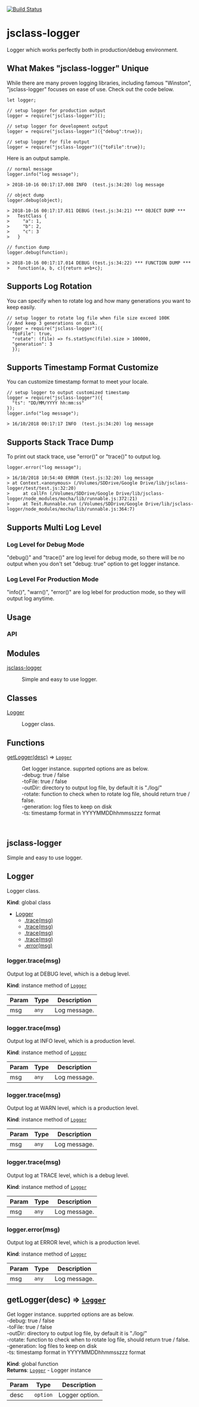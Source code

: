 [![Build Status](https://travis-ci.org/kojiy7214/jsclass-logger.svg?branch=master)](https://travis-ci.org/kojiy7214/jsclass-logger)

# jsclass-logger
Logger which works perfectly both in production/debug environment.

## What Makes "jsclass-logger" Unique
While there are many proven logging libraries, including famous "Winston",
"jsclass-logger" focuses on ease of use.
Check out the code below.

```
let logger;

// setup logger for production output
logger = require("jsclass-logger")();

// setup logger for development output
logger = require("jsclass-logger")({"debug":true});

// setup logger for file output
logger = require("jsclass-logger")({"toFile":true});
```  

Here is an output sample.
```
// normal message
logger.info("log message");

> 2018-10-16 00:17:17.008 INFO  (test.js:34:20) log message

// object dump
logger.debug(object);

> 2018-10-16 00:17:17.011 DEBUG (test.js:34:21) *** OBJECT DUMP ***
>   TestClass {
>     "a": 1,
>     "b": 2,
>     "c": 3
>   }

// function dump
logger.debug(function);

> 2018-10-16 00:17:17.014 DEBUG (test.js:34:22) *** FUNCTION DUMP ***
>   function(a, b, c){return a+b+c};
```

## Supports Log Rotation
You can specify when to rotate log and how many generations you want to keep
easily.

```
// setup logger to rotate log file when file size exceed 100K
// And keep 3 generations on disk.
logger = require("jsclass-logger")({
  "toFile": true,
  "rotate": (file) => fs.statSync(file).size > 100000,
  "generation": 3
  });
```

## Supports Timestamp Format Customize
You can customize timestamp format to meet your locale.

```
// setup logger to output customized timestamp
logger = require("jsclass-logger")({
  "ts": "DD/MM/YYYY hh:mm:ss"
});
logger.info("log message");

> 16/10/2018 00:17:17 INFO  (test.js:34:20) log message
```

## Supports Stack Trace Dump
To print out stack trace, use "error()" or "trace()" to output log.

```
logger.error("log message");

> 16/10/2018 10:54:40 ERROR (test.js:32:20) log message
> at Context.<anonymous> (/Volumes/SDDrive/Google Drive/lib/jsclass-logger/test/test.js:32:20)
>     at callFn (/Volumes/SDDrive/Google Drive/lib/jsclass-logger/node_modules/mocha/lib/runnable.js:372:21)
>     at Test.Runnable.run (/Volumes/SDDrive/Google Drive/lib/jsclass-logger/node_modules/mocha/lib/runnable.js:364:7)
```

## Supports Multi Log Level
### Log Level for Debug Mode
"debug()" and "trace()" are log level for debug mode, so there will be no output
when you don't set "debug: true" option to get logger instance.

### Log Level For  Production Mode
"info()", "warn()", "error()" are log lebel for production mode, so they will
output log anytime.

## Usage
### API
## Modules

<dl>
<dt><a href="#module_jsclass-logger">jsclass-logger</a></dt>
<dd><p>Simple and easy to use logger.</p>
</dd>
</dl>

## Classes

<dl>
<dt><a href="#Logger">Logger</a></dt>
<dd><p>Logger class.</p>
</dd>
</dl>

## Functions

<dl>
<dt><a href="#getLogger">getLogger(desc)</a> ⇒ <code><a href="#Logger">Logger</a></code></dt>
<dd><p>Get logger instance. supprted options are as below.<br>
-debug: true / false<br>
-toFile: true / false<br>
-outDir: directory to output log file, by default it is &quot;./log/&quot;<br>
-rotate: function to check when to rotate log file, should return true / false.<br>
-generation: log files to keep on disk<br>
-ts: timestamp format in YYYYMMDDhhmmsszzz format</p><br>
</dd>
</dl>

<a name="module_jsclass-logger"></a>

## jsclass-logger
Simple and easy to use logger.

<a name="Logger"></a>

## Logger
Logger class.

**Kind**: global class  

* [Logger](#Logger)
    * [.trace(msg)](#Logger+trace)
    * [.trace(msg)](#Logger+trace)
    * [.trace(msg)](#Logger+trace)
    * [.trace(msg)](#Logger+trace)
    * [.error(msg)](#Logger+error)

<a name="Logger+trace"></a>

### logger.trace(msg)
Output log at DEBUG level, which is a debug level.

**Kind**: instance method of [<code>Logger</code>](#Logger)  

| Param | Type | Description |
| --- | --- | --- |
| msg | <code>any</code> | Log message. |

<a name="Logger+trace"></a>

### logger.trace(msg)
Output log at INFO level, which is a production level.

**Kind**: instance method of [<code>Logger</code>](#Logger)  

| Param | Type | Description |
| --- | --- | --- |
| msg | <code>any</code> | Log message. |

<a name="Logger+trace"></a>

### logger.trace(msg)
Output log at WARN level, which is a production level.

**Kind**: instance method of [<code>Logger</code>](#Logger)  

| Param | Type | Description |
| --- | --- | --- |
| msg | <code>any</code> | Log message. |

<a name="Logger+trace"></a>

### logger.trace(msg)
Output log at TRACE level, which is a debug level.

**Kind**: instance method of [<code>Logger</code>](#Logger)  

| Param | Type | Description |
| --- | --- | --- |
| msg | <code>any</code> | Log message. |

<a name="Logger+error"></a>

### logger.error(msg)
Output log at ERROR level, which is a production level.

**Kind**: instance method of [<code>Logger</code>](#Logger)  

| Param | Type | Description |
| --- | --- | --- |
| msg | <code>any</code> | Log message. |

<a name="getLogger"></a>

## getLogger(desc) ⇒ [<code>Logger</code>](#Logger)
Get logger instance. supprted options are as below.<br>
-debug: true / false<br>
-toFile: true / false<br>
-outDir: directory to output log file, by default it is "./log/"<br>
-rotate: function to check when to rotate log file, should return true / false.<br>
-generation: log files to keep on disk<br>
-ts: timestamp format in YYYYMMDDhhmmsszzz format<br>

**Kind**: global function  
**Returns**: [<code>Logger</code>](#Logger) - Logger instance  

| Param | Type | Description |
| --- | --- | --- |
| desc | <code>option</code> | Logger option. |
